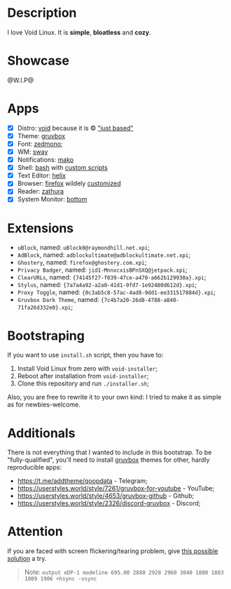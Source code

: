 # Description

I love Void Linux. It is **simple**, **bloatless** and **cozy**.

# Showcase

@W.I.P@

# Apps

- [x] Distro: [void](https://voidlinux.org/) because it is © ["just based"](https://youtu.be/rRFIlBIYCBY?feature=shared&t=9)
- [x] Theme: [gruvbox](https://github.com/morhetz/gruvbox)
- [x] Font: [zedmono](https://www.nerdfonts.com/font-downloads);
- [x] WM: [sway](https://swaywm.org/)
- [x] Notifications: [mako](https://github.com/emersion/mako)
- [x] Shell: [bash](https://www.gnu.org/software/bash) with [custom scripts](/files/home/tilde/.bashrc)
- [x] Text Editor: [helix](https://github.com/helix-editor/helix)
- [x] Browser: [firefox](https://www.mozilla.org/en-US/firefox/new/) wildely [customized](/files/home/firefox/.config/firefox)
- [x] Reader: [zathura](https://git.pwmt.org/pwmt/zathura)
- [x] System Monitor: [bottom](https://github.com/ClementTsang/bottom)

# Extensions

- `uBlock`, named: `uBlock0@raymondhill.net.xpi`;
- `AdBlock`, named: `adblockultimate@adblockultimate.net.xpi`;
- `Ghostery`, named: `firefox@ghostery.com.xpi`;
- `Privacy Badger`, named: `jid1-MnnxcxisBPnSXQ@jetpack.xpi`;
- `ClearURLs`, named: `{74145f27-f039-47ce-a470-a662b129930a}.xpi`;
- `Stylus`, named: `{7a7a4a92-a2a0-41d1-9fd7-1e92480d612d}.xpi`;
- `Proxy Toggle`, named: `{0c3ab5c8-57ac-4ad8-9dd1-ee331517884d}.xpi`;
- `Gruvbox Dark Theme`, named: `{7c4b7a20-26d8-4788-a840-71fa26d332e0}.xpi`;

# Bootstraping

If you want to use `install.sh` script, then you have to:
1) Install Void Linux from zero with `void-installer`;
2) Reboot after installation from `void-installer`;
3) Clone this repository and run `./installer.sh`;

Also, you are free to rewrite it to your own kind: I tried to make it as simple as for newbies-welcome.

# Additionals

There is not everything that I wanted to include in this bootstrap.
To be "fully-qualified", you'll need to install [gruvbox](https://github.com/morhetz/gruvbox) themes for other, hardly reproducible apps:
- https://t.me/addtheme/qoopdata - Telegram;
- https://userstyles.world/style/7261/gruvbox-for-youtube - YouTube;
- https://userstyles.world/style/4653/gruvbox-github - Github;
- https://userstyles.world/style/2326/discord-gruvbox - Discord;

# Attention

If you are faced with screen flickering/tearing problem, give [this possible solution](https://ljvmiranda921.github.io/notebook/2021/09/01/linux-thinkpad-screen-flicker/) a try.
>Note: `output eDP-1 modeline 695.00 2880 2928 2960 3040 1800 1803 1809 1906 +hsync -vsync`

